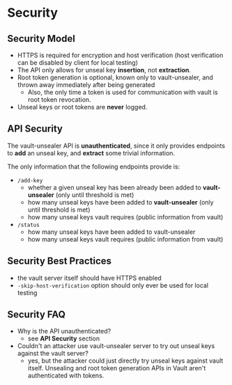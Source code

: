 # Security

## Security Model

* HTTPS is required for encryption and host verification (host verification can be disabled by client for local testing)
* The API only allows for unseal key **insertion**, not **extraction**.
* Root token generation is optional, known only to vault-unsealer, and thrown away immediately after being generated
    * Also, the only time a token is used for communication with vault is root token revocation.
* Unseal keys or root tokens are **never** logged.

## API Security

The vault-unsealer API is **unauthenticated**, since it only provides endpoints to **add** an unseal key, and **extract** some trivial information.

The only information that the following endpoints provide is:
* `/add-key`
    * whether a given unseal key has been already been added to **vault-unsealer** (only until threshold is met)
    * how many unseal keys have been added to **vault-unsealer** (only until threshold is met)
    * how many unseal keys vault requires (public information from vault)
* `/status`
    * how many unseal keys have been added to vault-unsealer
    * how many unseal keys vault requires (public information from vault)

## Security Best Practices

* the vault server itself should have HTTPS enabled
* `-skip-host-verification` option should only ever be used for local testing

## Security FAQ

* Why is the API unauthenticated?
  * see **API Security** section
* Couldn't an attacker use vault-unsealer server to try out unseal keys against the vault server?
  * yes, but the attacker could just directly try unseal keys against vault itself. Unsealing and root token generation APIs in Vault aren't authenticated with tokens.
